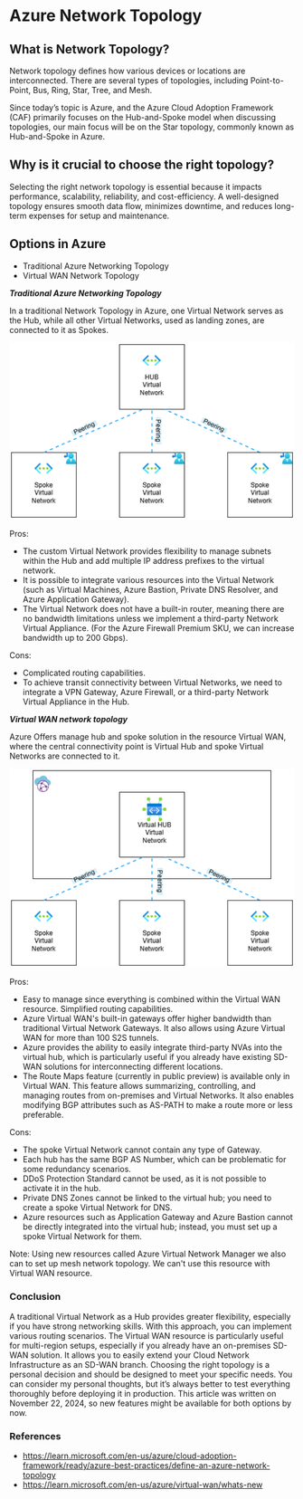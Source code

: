 # Azure Network Topology

## What is Network Topology?

Network topology defines how various devices or locations are interconnected. There are several types of topologies, including Point-to-Point, Bus, Ring, Star, Tree, and Mesh.

Since today’s topic is Azure, and the Azure Cloud Adoption Framework (CAF) primarily focuses on the Hub-and-Spoke model when discussing topologies, our main focus will be on the Star topology, commonly known as Hub-and-Spoke in Azure.

## Why is it crucial to choose the right topology?

Selecting the right network topology is essential because it impacts performance, scalability, reliability, and cost-efficiency. A well-designed topology ensures smooth data flow, minimizes downtime, and reduces long-term expenses for setup and maintenance.

## Options in Azure

- Traditional Azure Networking Topology
- Virtual WAN Network Topology

***Traditional Azure Networking Topology***

In a traditional Network Topology in Azure, one Virtual Network serves as the Hub, while all other Virtual Networks, used as landing zones, are connected to it as Spokes.

![hubVirtualNetwork](media/hubspoke-hubVirtualNetwork.drawio.png)

Pros:

- The custom Virtual Network provides flexibility to manage subnets within the Hub and add multiple IP address prefixes to the virtual network.
- It is possible to integrate various resources into the Virtual Network (such as Virtual Machines, Azure Bastion, Private DNS Resolver, and Azure Application Gateway).
- The Virtual Network does not have a built-in router, meaning there are no bandwidth limitations unless we implement a third-party Network Virtual Appliance. (For the Azure Firewall Premium SKU, we can increase bandwidth up to 200 Gbps).

Cons:

- Complicated routing capabilities.
- To achieve transit connectivity between Virtual Networks, we need to integrate a VPN Gateway, Azure Firewall, or a third-party Network Virtual Appliance in the Hub.

***Virtual WAN network topology***

Azure Offers manage hub and spoke solution in the resource Virtual WAN, where the central connectivity point is Virtual Hub and spoke Virtual Networks are connected to it.

![virtualWan](media/hubspoke-virtualWan.drawio.png)

Pros:

- Easy to manage since everything is combined within the Virtual WAN resource.
Simplified routing capabilities.
- Azure Virtual WAN's built-in gateways offer higher bandwidth than traditional Virtual Network Gateways. It also allows using Azure Virtual WAN for more than 100 S2S tunnels.
- Azure provides the ability to easily integrate third-party NVAs into the virtual hub, which is particularly useful if you already have existing SD-WAN solutions for interconnecting different locations.
- The Route Maps feature (currently in public preview) is available only in Virtual WAN. This feature allows summarizing, controlling, and managing routes from on-premises and Virtual Networks. It also enables modifying BGP attributes such as AS-PATH to make a route more or less preferable.

Cons:

- The spoke Virtual Network cannot contain any type of Gateway.
- Each hub has the same BGP AS Number, which can be problematic for some redundancy scenarios.
- DDoS Protection Standard cannot be used, as it is not possible to activate it in the hub.
- Private DNS Zones cannot be linked to the virtual hub; you need to create a spoke Virtual Network for DNS.
- Azure resources such as Application Gateway and Azure Bastion cannot be directly integrated into the virtual hub; instead, you must set up a spoke Virtual Network for them.

Note: Using new resources called Azure Virtual Network Manager we also can to set up mesh network topology. We can't use this resource with Virtual WAN resource.

### Conclusion

A traditional Virtual Network as a Hub provides greater flexibility, especially if you have strong networking skills. With this approach, you can implement various routing scenarios.
The Virtual WAN resource is particularly useful for multi-region setups, especially if you already have an on-premises SD-WAN solution. It allows you to easily extend your Cloud Network Infrastructure as an SD-WAN branch.
Choosing the right topology is a personal decision and should be designed to meet your specific needs. You can consider my personal thoughts, but it’s always better to test everything thoroughly before deploying it in production.
This article was written on November 22, 2024, so new features might be available for both options by now.

### References

- <https://learn.microsoft.com/en-us/azure/cloud-adoption-framework/ready/azure-best-practices/define-an-azure-network-topology>
- <https://learn.microsoft.com/en-us/azure/virtual-wan/whats-new>
